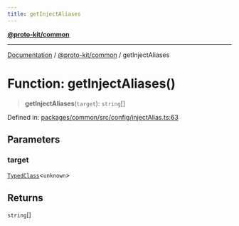 ```yaml
---
title: getInjectAliases
---
```


[**@proto-kit/common**](../README.md)

***

[Documentation](../../../README.md) / [@proto-kit/common](../README.md) / getInjectAliases

# Function: getInjectAliases()

> **getInjectAliases**(`target`): `string`[]

Defined in: [packages/common/src/config/injectAlias.ts:63](https://github.com/proto-kit/framework/blob/28efa802e3737fc3b77339148b307ef7246f3ef1/packages/common/src/config/injectAlias.ts#L63)

## Parameters

### target

[`TypedClass`](../type-aliases/TypedClass.md)\<`unknown`\>

## Returns

`string`[]
